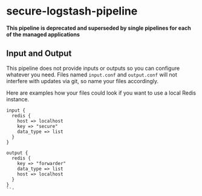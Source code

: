 # secure-logstash-pipeline

**This pipeline is deprecated and superseded by single pipelines for each of the managed applications**

## Input and Output ##

This pipeline does not provide inputs or outputs so you can configure whatever you need. Files named `input.conf` and `output.conf` will not interfere with updates via git, so name your files accordingly.

Here are examples how your files could look if you want to use a local Redis instance.

```
input {
  redis {
    host => localhost
    key => "secure"
    data_type => list
  }
}

output {
  redis {
    key => "forwarder"
    data_type => list
    host => localhost
  }
}
``'
